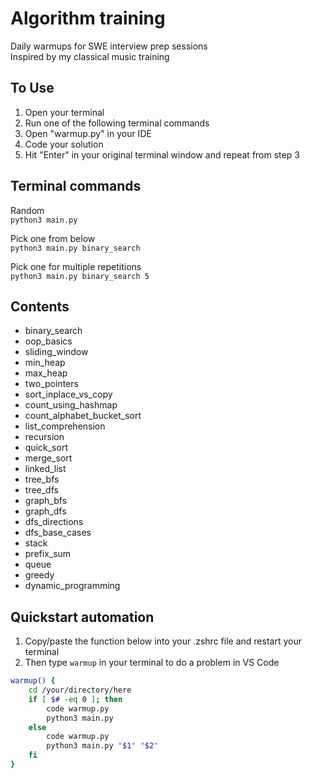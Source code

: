 # Algorithm training
Daily warmups for SWE interview prep sessions  
Inspired by my classical music training


## To Use
1. Open your terminal
2. Run one of the following terminal commands
3. Open "warmup.py" in your IDE
4. Code your solution
5. Hit "Enter" in your original terminal window and repeat from step 3



## Terminal commands
Random  
`python3 main.py`

Pick one from below  
`python3 main.py binary_search`

Pick one for multiple repetitions  
`python3 main.py binary_search 5`



## Contents
- binary_search
- oop_basics
- sliding_window
- min_heap
- max_heap
- two_pointers
- sort_inplace_vs_copy
- count_using_hashmap
- count_alphabet_bucket_sort
- list_comprehension
- recursion
- quick_sort
- merge_sort
- linked_list
- tree_bfs
- tree_dfs
- graph_bfs
- graph_dfs
- dfs_directions
- dfs_base_cases
- stack
- prefix_sum
- queue
- greedy
- dynamic_programming


## Quickstart automation
1. Copy/paste the function below into your .zshrc file and restart your terminal  
2. Then type `warmup` in your terminal to do a problem in VS Code  
  
``` Bash
warmup() {
    cd /your/directory/here
    if [ $# -eq 0 ]; then
        code warmup.py
        python3 main.py
    else
        code warmup.py
        python3 main.py "$1" "$2"
    fi
}
```